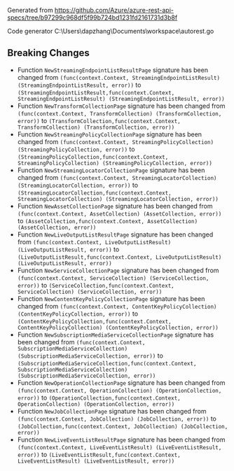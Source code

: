 
Generated from https://github.com/Azure/azure-rest-api-specs/tree/b97299c968df5f99b724bd1231fd2161731d3b8f

Code generator C:\Users\dapzhang\Documents\workspace\autorest.go

## Breaking Changes

- Function `NewStreamingEndpointListResultPage` signature has been changed from `(func(context.Context, StreamingEndpointListResult) (StreamingEndpointListResult, error))` to `(StreamingEndpointListResult,func(context.Context, StreamingEndpointListResult) (StreamingEndpointListResult, error))`
- Function `NewTransformCollectionPage` signature has been changed from `(func(context.Context, TransformCollection) (TransformCollection, error))` to `(TransformCollection,func(context.Context, TransformCollection) (TransformCollection, error))`
- Function `NewStreamingPolicyCollectionPage` signature has been changed from `(func(context.Context, StreamingPolicyCollection) (StreamingPolicyCollection, error))` to `(StreamingPolicyCollection,func(context.Context, StreamingPolicyCollection) (StreamingPolicyCollection, error))`
- Function `NewStreamingLocatorCollectionPage` signature has been changed from `(func(context.Context, StreamingLocatorCollection) (StreamingLocatorCollection, error))` to `(StreamingLocatorCollection,func(context.Context, StreamingLocatorCollection) (StreamingLocatorCollection, error))`
- Function `NewAssetCollectionPage` signature has been changed from `(func(context.Context, AssetCollection) (AssetCollection, error))` to `(AssetCollection,func(context.Context, AssetCollection) (AssetCollection, error))`
- Function `NewLiveOutputListResultPage` signature has been changed from `(func(context.Context, LiveOutputListResult) (LiveOutputListResult, error))` to `(LiveOutputListResult,func(context.Context, LiveOutputListResult) (LiveOutputListResult, error))`
- Function `NewServiceCollectionPage` signature has been changed from `(func(context.Context, ServiceCollection) (ServiceCollection, error))` to `(ServiceCollection,func(context.Context, ServiceCollection) (ServiceCollection, error))`
- Function `NewContentKeyPolicyCollectionPage` signature has been changed from `(func(context.Context, ContentKeyPolicyCollection) (ContentKeyPolicyCollection, error))` to `(ContentKeyPolicyCollection,func(context.Context, ContentKeyPolicyCollection) (ContentKeyPolicyCollection, error))`
- Function `NewSubscriptionMediaServiceCollectionPage` signature has been changed from `(func(context.Context, SubscriptionMediaServiceCollection) (SubscriptionMediaServiceCollection, error))` to `(SubscriptionMediaServiceCollection,func(context.Context, SubscriptionMediaServiceCollection) (SubscriptionMediaServiceCollection, error))`
- Function `NewOperationCollectionPage` signature has been changed from `(func(context.Context, OperationCollection) (OperationCollection, error))` to `(OperationCollection,func(context.Context, OperationCollection) (OperationCollection, error))`
- Function `NewJobCollectionPage` signature has been changed from `(func(context.Context, JobCollection) (JobCollection, error))` to `(JobCollection,func(context.Context, JobCollection) (JobCollection, error))`
- Function `NewLiveEventListResultPage` signature has been changed from `(func(context.Context, LiveEventListResult) (LiveEventListResult, error))` to `(LiveEventListResult,func(context.Context, LiveEventListResult) (LiveEventListResult, error))`

